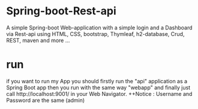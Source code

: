 # Spring-boot-Rest-api
A simple Spring-boot Web-application with a simple login and a Dashboard via Rest-api using HTML, CSS, bootstrap, Thymleaf,
h2-database, Crud, REST, maven and more ...
# run
if you want to run my App you should firstly run the "api" application as a Spring Boot app 
then you run with the same way "webapp" and finally just call http://localhost:9001/ in your Web Navigator.
++Notice : Username and Password are the same (admin)
